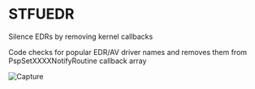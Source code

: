 # STFUEDR
Silence EDRs by removing kernel callbacks

Code checks for popular EDR/AV driver names and removes them from PspSetXXXXNotifyRoutine callback array

![Capture](https://user-images.githubusercontent.com/27059441/96011218-51a47300-0e4b-11eb-8980-5e17e8edafde.PNG)
